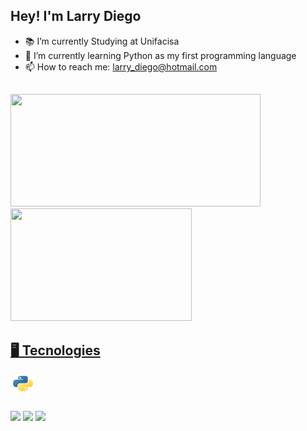 ## Hey! I'm Larry Diego

- 📚 I’m currently Studying at Unifacisa
- 🌱 I’m currently learning Python as my first programming language
- 📫 How to reach me: larry_diego@hotmail.com

##

 <div>
  <a href="https://github.com/LarryDiego">
  <img height="180em" width="400em" src="https://github-readme-stats.vercel.app/api?username=LarryDiego&show_icons=true&theme=tokyonight&include_all_commits=true&count_private=true"/>
  <img height="180em" width="290em" src="https://github-readme-stats.vercel.app/api/top-langs/?username=LarryDiego&layout=compact&langs_count=7&theme=tokyonight"/>
</div>
 <h2>🖥️ Tecnologies</h2>
 
<div>
<!---<img align="center" alt="Felipe-Js" height="30" width="40" src="https://raw.githubusercontent.com/devicons/devicon/master/icons/javascript/javascript-plain.svg">-->
<!---<img align="center" alt="Felipe-HTML" height="30" width="40" src="https://raw.githubusercontent.com/devicons/devicon/master/icons/html5/html5-original.svg">-->
<!---<img align="center" alt="Felipe-CSS" height="30" width="40" src="https://raw.githubusercontent.com/devicons/devicon/master/icons/css3/css3-original.svg">-->
<!---<img align="center" alt="Felipe-React" height="30" width="40" src="https://cdn.jsdelivr.net/gh/devicons/devicon/icons/react/react-original.svg" />-->
<img align="center" alt="Felipe-Python" height="30" width="40" src="https://raw.githubusercontent.com/devicons/devicon/master/icons/python/python-original.svg">
<!---<img align="center" alt="Felipe-Java" height="30" width="40" src="https://cdn.jsdelivr.net/gh/devicons/devicon/icons/java/java-original.svg">-->
</div>
  
##
 
<div> 
  <a href="https://www.instagram.com/larry_diego/" target="_blank"><img src="https://img.shields.io/badge/Instagram-E4405F?style=for-the-badge&logo=instagram&logoColor=white" target="_blank"></a>
  <a href="https://www.linkedin.com/in/larry-diego-ferreira-de-oliveira-09a212236/" target="_blank"><img src="https://img.shields.io/badge/LinkedIn-0077B5?style=for-the-badge&logo=linkedin&logoColor=white" target="_blank"></a>
  <a href="https://api.whatsapp.com/send?phone=5583996723684" target="_blank"><img src="https://img.shields.io/badge/WhatsApp-25D366?style=for-the-badge&logo=whatsapp&logoColor=white" target="_blank"></a>

  
</div>
  


